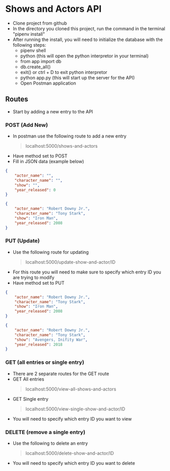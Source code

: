 # Shows and Actors API

- Clone project from github
- In the directory you cloned this project, run the command in the terminal "pipenv install"
- After running the install, you will need to initialize the database with the following steps:
    * pipenv shell
    * python (this will open the python interpretor in your terminal)
    * from app import db
    * db.create_all()
    * exit() or ctrl + D to exit python interpretor
    * python app.py (this will start up the server for the API)
    * Open Postman application


## Routes

- Start by adding a new entry to the API <br />


### POST (Add New)
- In postman use the following route to add a new entry
   > localhost:5000/shows-and-actors
- Have method set to POST
- Fill in JSON data (example below)

```json
{
    "actor_name": "",
    "character_name": "",
    "show": "",
    "year_released": 0
}

{
    "actor_name": "Robert Downy Jr.",
    "character_name": "Tony Stark",
    "show": "Iron Man",
    "year_released": 2008
}
```

### PUT (Update)
- Use the following route for updating
   > localhost:5000/update-show-and-actor/ID
- For this route you will need to make sure to specify which entry ID you are trying to modify
- Have method set to PUT
   
```json
{
    "actor_name": "Robert Downy Jr.",
    "character_name": "Tony Stark",
    "show": "Iron Man",
    "year_released": 2008
}

{
    "actor_name": "Robert Downy Jr.",
    "character_name": "Tony Stark",
    "show": "Avengers, Inifity War",
    "year_released": 2018
}
```

### GET (all entries or single entry)
- There are 2 separate routes for the GET route
- GET All entries
   > localhost:5000/view-all-shows-and-actors
- GET Single entry
   > localhost:5000/view-single-show-and-actor/ID
- You will need to specify which entry ID you want to view


### DELETE (remove a single entry)
- Use the following to delete an entry
   > localhost:5000/delete-show-and-actor/ID
- You will need to specify which entry ID you want to delete
